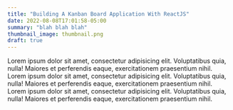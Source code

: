 ```yaml
---
title: "Building A Kanban Board Application With ReactJS"
date: 2022-08-08T17:01:58-05:00
summary: "blah blah blah"
thumbnail_image: thumbnail.png
draft: true
---
```


Lorem ipsum dolor sit amet, consectetur adipisicing elit. Voluptatibus quia, nulla! Maiores et perferendis eaque, exercitationem praesentium nihil.
Lorem ipsum dolor sit amet, consectetur adipisicing elit. Voluptatibus quia, nulla! Maiores et perferendis eaque, exercitationem praesentium nihil.
Lorem ipsum dolor sit amet, consectetur adipisicing elit. Voluptatibus quia, nulla! Maiores et perferendis eaque, exercitationem praesentium nihil.